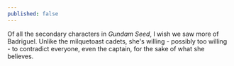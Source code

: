 ```yaml
---
published: false
---
```

Of all the secondary characters in *Gundam Seed*, I wish we saw more of Badriguel. Unlike the milquetoast cadets, she's willing - possibly too willing - to contradict everyone, even the captain, for the sake of what she believes. 